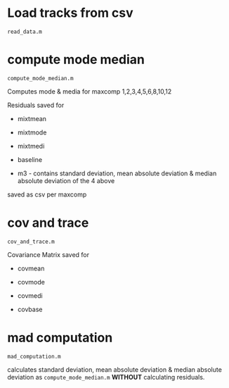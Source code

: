# Load tracks from csv
`read_data.m`

# compute mode median
`compute_mode_median.m`

Computes mode & media for maxcomp 1,2,3,4,5,6,8,10,12

Residuals saved for  

* mixtmean

* mixtmode

* mixtmedi

* baseline

* m3 - contains standard deviation, mean absolute deviation & median absolute deviation of the 4 above

saved as csv per maxcomp

# cov and trace
`cov_and_trace.m`

Covariance Matrix saved for

* covmean

* covmode

* covmedi

* covbase

# mad computation
`mad_computation.m`

calculates standard deviation, mean absolute deviation & median absolute deviation as `compute_mode_median.m` **WITHOUT** calculating residuals.
